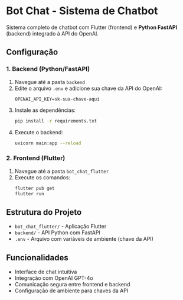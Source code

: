 # Bot Chat - Sistema de Chatbot

Sistema completo de chatbot com Flutter (frontend) e **Python FastAPI** (backend) integrado à API do OpenAI.

## Configuração

### 1. Backend (Python/FastAPI)
1. Navegue até a pasta `backend`
2. Edite o arquivo `.env` e adicione sua chave da API do OpenAI:
   ```
   OPENAI_API_KEY=sk-sua-chave-aqui
   ```
3. Instale as dependências:
   ```bash
   pip install -r requirements.txt
   ```
4. Execute o backend:
   ```bash
   uvicorn main:app --reload
   ```

### 2. Frontend (Flutter)
1. Navegue até a pasta `bot_chat_flutter`
2. Execute os comandos:
   ```bash
   flutter pub get
   flutter run
   ```

## Estrutura do Projeto

- `bot_chat_flutter/` - Aplicação Flutter
- `backend/` - API Python com FastAPI
- `.env` - Arquivo com variáveis de ambiente (chave da API)

## Funcionalidades

- Interface de chat intuitiva
- Integração com OpenAI GPT-4o
- Comunicação segura entre frontend e backend
- Configuração de ambiente para chaves da API
